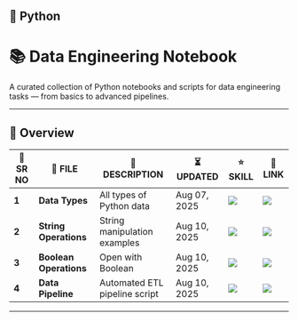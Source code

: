 ## 🐍 Python

# 📚 Data Engineering Notebook

A curated collection of Python notebooks and scripts for data engineering tasks — from basics to advanced pipelines.

---

## 📄 Overview

| 🔢 **SR NO** | 📄 **FILE** | 📝 **DESCRIPTION** | ⏳ **UPDATED** | ⭐ **SKILL** | 🔗 **LINK** |
|-------------|-------------|--------------------|---------------|-------------|-------------|
| **1** |**Data Types** | All types of Python data | Aug 07, 2025 | ![](https://img.shields.io/badge/Beginner-00c853?style=for-the-badge&logo=python&logoColor=white&labelWidth=120) | <a href="https://github.com/Aenigma-Lab/data-engineering-notebook/blob/main/python/data_types.ipynb" title="Click to view Data Types notebook"><img src="https://img.shields.io/badge/Open-181717?style=for-the-badge&logo=github&labelWidth=90" /></a> |
| **2** |**String Operations** | String manipulation examples | Aug 10, 2025 | ![](https://img.shields.io/badge/Beginner-00c853?style=for-the-badge&logo=python&logoColor=white&labelWidth=120) | <a href="https://github.com/Aenigma-Lab/data-engineering-notebook/blob/main/python/String_Operations.ipynb" title="Click to view String Operations notebook"><img src="https://img.shields.io/badge/Open-181717?style=for-the-badge&logo=github&labelWidth=90" /></a> |
| **3** |**Boolean Operations** | Open with Boolean | Aug 10, 2025 | ![](https://img.shields.io/badge/Intermediate-ffb300?style=for-the-badge&logo=python&logoColor=white&labelWidth=120) | <a href="https://github.com/youruser/yourrepo/blob/main/notebooks/data_analysis.ipynb" title="Click to view Data Analysis notebook"><img src="https://img.shields.io/badge/Open-181717?style=for-the-badge&logo=github&labelWidth=90" /></a> |
| **4** |**Data Pipeline** | Automated ETL pipeline script | Aug 10, 2025 | ![](https://img.shields.io/badge/Advanced-d50000?style=for-the-badge&logo=python&logoColor=white&labelWidth=120) | <a href="https://github.com/youruser/yourrepo/blob/main/notebooks/data_pipeline.py" title="Click to view Data Pipeline script"><img src="https://img.shields.io/badge/Open-181717?style=for-the-badge&logo=github&labelWidth=90" /></a> |



---

